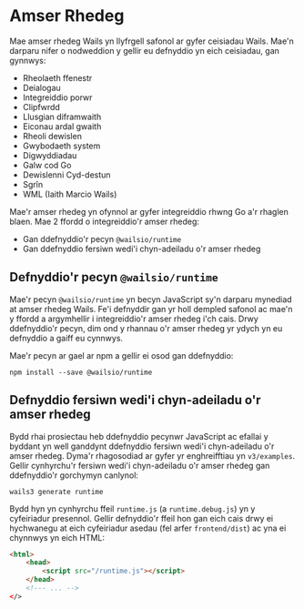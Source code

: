 # Amser Rhedeg

Mae amser rhedeg Wails yn llyfrgell safonol ar gyfer ceisiadau Wails. Mae'n darparu nifer o nodweddion y gellir eu defnyddio yn eich ceisiadau, gan gynnwys:

- Rheolaeth ffenestr
- Deialogau
- Integreiddio porwr
- Clipfwrdd
- Llusgian diframwaith
- Eiconau ardal gwaith
- Rheoli dewislen
- Gwybodaeth system
- Digwyddiadau
- Galw cod Go
- Dewislenni Cyd-destun
- Sgrîn
- WML (Iaith Marcio Wails)

Mae'r amser rhedeg yn ofynnol ar gyfer integreiddio rhwng Go a'r rhaglen blaen. Mae 2 ffordd o integreiddio'r amser rhedeg:

- Gan ddefnyddio'r pecyn `@wailsio/runtime`
- Gan ddefnyddio fersiwn wedi'i chyn-adeiladu o'r amser rhedeg

## Defnyddio'r pecyn `@wailsio/runtime`

Mae'r pecyn `@wailsio/runtime` yn becyn JavaScript sy'n darparu mynediad at amser rhedeg Wails. Fe'i defnyddir gan yr holl dempled safonol ac mae'n y ffordd a argymhellir i integreiddio'r amser rhedeg i'ch cais. Drwy ddefnyddio'r pecyn, dim ond y rhannau o'r amser rhedeg yr ydych yn eu defnyddio a gaiff eu cynnwys.

Mae'r pecyn ar gael ar npm a gellir ei osod gan ddefnyddio:

```shell
npm install --save @wailsio/runtime
```

## Defnyddio fersiwn wedi'i chyn-adeiladu o'r amser rhedeg

Bydd rhai prosiectau heb ddefnyddio pecynwr JavaScript ac efallai y byddant yn well ganddynt ddefnyddio fersiwn wedi'i chyn-adeiladu o'r amser rhedeg. Dyma'r rhagosodiad ar gyfer yr enghreifftiau yn `v3/examples`. Gellir cynhyrchu'r fersiwn wedi'i chyn-adeiladu o'r amser rhedeg gan ddefnyddio'r gorchymyn canlynol:

```shell
wails3 generate runtime
```

Bydd hyn yn cynhyrchu ffeil `runtime.js` (a `runtime.debug.js`) yn y cyfeiriadur presennol.
Gellir defnyddio'r ffeil hon gan eich cais drwy ei hychwanegu at eich cyfeiriadur asedau (fel arfer `frontend/dist`) ac yna ei chynnwys yn eich HTML:

```html
<html>
    <head>
        <script src="/runtime.js"></script>
    </head>
    <!--- ... -->
</>
```